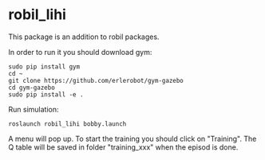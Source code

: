 # robil_lihi
This package is an addition to robil packages.

In order to run it you should download gym:

```
sudo pip install gym
cd ~
git clone https://github.com/erlerobot/gym-gazebo
cd gym-gazebo
sudo pip install -e .
```
Run simulation:
```
roslaunch robil_lihi bobby.launch
```

A menu will pop up. To start the training you should click on "Training".
The Q table will be saved in folder "training_xxx" when the episod is done.
  
